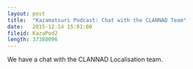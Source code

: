```yaml
---
layout: post
title:  "Kazamatsuri Podcast: Chat with the CLANNAD Team"
date:   2015-12-14 15:01:00
fileid: KazaPod2
length: 37380096 
---
```


We have a chat with the CLANNAD Localisation team.
